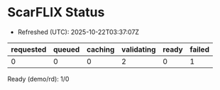 ﻿# ScarFLIX Status

* Refreshed (UTC): 2025-10-22T03:37:07Z

| requested | queued | caching | validating | ready | failed |
|-----------|--------|---------|------------|-------|--------|
| 0 | 0 | 0 | 2 | 0 | 1 |

Ready (demo/rd): 1/0
